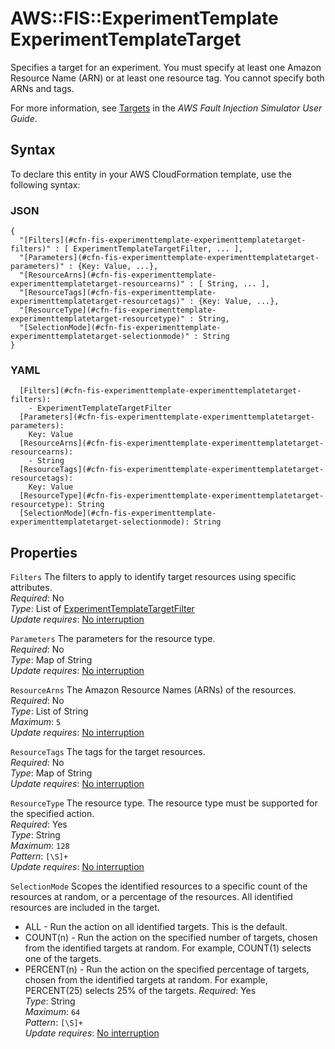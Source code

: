 # AWS::FIS::ExperimentTemplate ExperimentTemplateTarget<a name="aws-properties-fis-experimenttemplate-experimenttemplatetarget"></a>

Specifies a target for an experiment\. You must specify at least one Amazon Resource Name \(ARN\) or at least one resource tag\. You cannot specify both ARNs and tags\.

For more information, see [Targets](https://docs.aws.amazon.com/fis/latest/userguide/targets.html) in the *AWS Fault Injection Simulator User Guide*\.

## Syntax<a name="aws-properties-fis-experimenttemplate-experimenttemplatetarget-syntax"></a>

To declare this entity in your AWS CloudFormation template, use the following syntax:

### JSON<a name="aws-properties-fis-experimenttemplate-experimenttemplatetarget-syntax.json"></a>

```
{
  "[Filters](#cfn-fis-experimenttemplate-experimenttemplatetarget-filters)" : [ ExperimentTemplateTargetFilter, ... ],
  "[Parameters](#cfn-fis-experimenttemplate-experimenttemplatetarget-parameters)" : {Key: Value, ...},
  "[ResourceArns](#cfn-fis-experimenttemplate-experimenttemplatetarget-resourcearns)" : [ String, ... ],
  "[ResourceTags](#cfn-fis-experimenttemplate-experimenttemplatetarget-resourcetags)" : {Key: Value, ...},
  "[ResourceType](#cfn-fis-experimenttemplate-experimenttemplatetarget-resourcetype)" : String,
  "[SelectionMode](#cfn-fis-experimenttemplate-experimenttemplatetarget-selectionmode)" : String
}
```

### YAML<a name="aws-properties-fis-experimenttemplate-experimenttemplatetarget-syntax.yaml"></a>

```
  [Filters](#cfn-fis-experimenttemplate-experimenttemplatetarget-filters): 
    - ExperimentTemplateTargetFilter
  [Parameters](#cfn-fis-experimenttemplate-experimenttemplatetarget-parameters): 
    Key: Value
  [ResourceArns](#cfn-fis-experimenttemplate-experimenttemplatetarget-resourcearns): 
    - String
  [ResourceTags](#cfn-fis-experimenttemplate-experimenttemplatetarget-resourcetags): 
    Key: Value
  [ResourceType](#cfn-fis-experimenttemplate-experimenttemplatetarget-resourcetype): String
  [SelectionMode](#cfn-fis-experimenttemplate-experimenttemplatetarget-selectionmode): String
```

## Properties<a name="aws-properties-fis-experimenttemplate-experimenttemplatetarget-properties"></a>

`Filters`  <a name="cfn-fis-experimenttemplate-experimenttemplatetarget-filters"></a>
The filters to apply to identify target resources using specific attributes\.  
*Required*: No  
*Type*: List of [ExperimentTemplateTargetFilter](aws-properties-fis-experimenttemplate-experimenttemplatetargetfilter.md)  
*Update requires*: [No interruption](https://docs.aws.amazon.com/AWSCloudFormation/latest/UserGuide/using-cfn-updating-stacks-update-behaviors.html#update-no-interrupt)

`Parameters`  <a name="cfn-fis-experimenttemplate-experimenttemplatetarget-parameters"></a>
The parameters for the resource type\.  
*Required*: No  
*Type*: Map of String  
*Update requires*: [No interruption](https://docs.aws.amazon.com/AWSCloudFormation/latest/UserGuide/using-cfn-updating-stacks-update-behaviors.html#update-no-interrupt)

`ResourceArns`  <a name="cfn-fis-experimenttemplate-experimenttemplatetarget-resourcearns"></a>
The Amazon Resource Names \(ARNs\) of the resources\.  
*Required*: No  
*Type*: List of String  
*Maximum*: `5`  
*Update requires*: [No interruption](https://docs.aws.amazon.com/AWSCloudFormation/latest/UserGuide/using-cfn-updating-stacks-update-behaviors.html#update-no-interrupt)

`ResourceTags`  <a name="cfn-fis-experimenttemplate-experimenttemplatetarget-resourcetags"></a>
The tags for the target resources\.  
*Required*: No  
*Type*: Map of String  
*Update requires*: [No interruption](https://docs.aws.amazon.com/AWSCloudFormation/latest/UserGuide/using-cfn-updating-stacks-update-behaviors.html#update-no-interrupt)

`ResourceType`  <a name="cfn-fis-experimenttemplate-experimenttemplatetarget-resourcetype"></a>
The resource type\. The resource type must be supported for the specified action\.  
*Required*: Yes  
*Type*: String  
*Maximum*: `128`  
*Pattern*: `[\S]+`  
*Update requires*: [No interruption](https://docs.aws.amazon.com/AWSCloudFormation/latest/UserGuide/using-cfn-updating-stacks-update-behaviors.html#update-no-interrupt)

`SelectionMode`  <a name="cfn-fis-experimenttemplate-experimenttemplatetarget-selectionmode"></a>
Scopes the identified resources to a specific count of the resources at random, or a percentage of the resources\. All identified resources are included in the target\.  
+ ALL \- Run the action on all identified targets\. This is the default\.
+ COUNT\(n\) \- Run the action on the specified number of targets, chosen from the identified targets at random\. For example, COUNT\(1\) selects one of the targets\.
+ PERCENT\(n\) \- Run the action on the specified percentage of targets, chosen from the identified targets at random\. For example, PERCENT\(25\) selects 25% of the targets\.
*Required*: Yes  
*Type*: String  
*Maximum*: `64`  
*Pattern*: `[\S]+`  
*Update requires*: [No interruption](https://docs.aws.amazon.com/AWSCloudFormation/latest/UserGuide/using-cfn-updating-stacks-update-behaviors.html#update-no-interrupt)